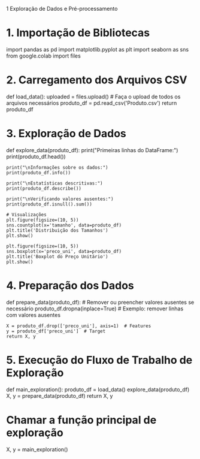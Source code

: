 1 Exploração de Dados e Pré-processamento

# 1. Importação de Bibliotecas
import pandas as pd
import matplotlib.pyplot as plt
import seaborn as sns
from google.colab import files

# 2. Carregamento dos Arquivos CSV
def load_data():
    uploaded = files.upload()  # Faça o upload de todos os arquivos necessários
    produto_df = pd.read_csv('Produto.csv')
    return produto_df

# 3. Exploração de Dados
def explore_data(produto_df):
    print("Primeiras linhas do DataFrame:")
    print(produto_df.head())
    
    print("\nInformações sobre os dados:")
    print(produto_df.info())
    
    print("\nEstatísticas descritivas:")
    print(produto_df.describe())
    
    print("\nVerificando valores ausentes:")
    print(produto_df.isnull().sum())
    
    # Visualizações
    plt.figure(figsize=(10, 5))
    sns.countplot(x='tamanho', data=produto_df)
    plt.title('Distribuição dos Tamanhos')
    plt.show()

    plt.figure(figsize=(10, 5))
    sns.boxplot(x='preco_uni', data=produto_df)
    plt.title('Boxplot do Preço Unitário')
    plt.show()

# 4. Preparação dos Dados
def prepare_data(produto_df):
    # Remover ou preencher valores ausentes se necessário
    produto_df.dropna(inplace=True)  # Exemplo: remover linhas com valores ausentes
    
    X = produto_df.drop(['preco_uni'], axis=1)  # Features
    y = produto_df['preco_uni']  # Target
    return X, y

# 5. Execução do Fluxo de Trabalho de Exploração
def main_exploration():
    produto_df = load_data()
    explore_data(produto_df)
    X, y = prepare_data(produto_df)
    return X, y

# Chamar a função principal de exploração
X, y = main_exploration()

